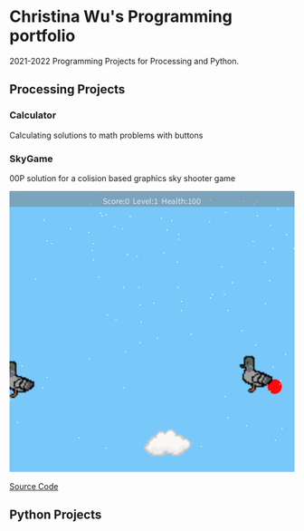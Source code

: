 # Christina Wu's Programming portfolio

2021-2022 Programming Projects for Processing and Python.

## Processing Projects

### Calculator
Calculating solutions to math problems with buttons

### SkyGame
00P solution for a colision based graphics sky shooter game

![SkyGame](https://github.com/wchristinaa/Programming1/blob/gh-pages/SkyGame.png)

[Source Code]()

## Python Projects
